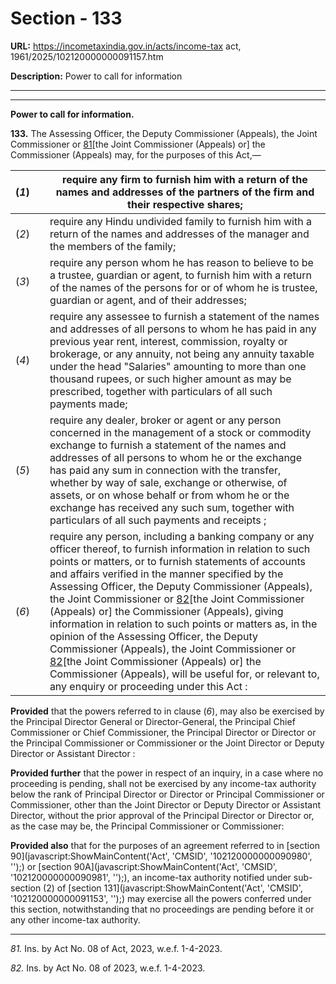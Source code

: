 # Section - 133

**URL:** https://incometaxindia.gov.in/acts/income-tax act, 1961/2025/102120000000091157.htm

**Description:** Power to call for information

---

****

**Power to call for information.**

**133.** The Assessing Officer, the Deputy Commissioner (Appeals), the Joint Commissioner or [81](javascript:ShowFootnote\('fn81'\);)[the Joint Commissioner (Appeals) or] the Commissioner (Appeals) may, for the purposes of this Act,—

(_1_)|  |  require any firm to furnish him with a return of the names and addresses of the partners of the firm and their respective shares;  
---|---|---  
(_2_)|  |  require any Hindu undivided family to furnish him with a return of the names and addresses of the manager and the members of the family;  
(_3_)|  |  require any person whom he has reason to believe to be a trustee, guardian or agent, to furnish him with a return of the names of the persons for or of whom he is trustee, guardian or agent, and of their addresses;  
(_4_)|  |  require any assessee to furnish a statement of the names and addresses of all persons to whom he has paid in any previous year rent, interest, commission, royalty or brokerage, or any annuity, not being any annuity taxable under the head "Salaries" amounting to more than one thousand rupees, or such higher amount as may be prescribed, together with particulars of all such payments made;  
(_5_)|  |  require any dealer, broker or agent or any person concerned in the management of a stock or commodity exchange to furnish a statement of the names and addresses of all persons to whom he or the exchange has paid any sum in connection with the transfer, whether by way of sale, exchange or otherwise, of assets, or on whose behalf or from whom he or the exchange has received any such sum, together with particulars of all such payments and receipts ;  
(_6_)|  |  require any person, including a banking company or any officer thereof, to furnish information in relation to such points or matters, or to furnish statements of accounts and affairs verified in the manner specified by the Assessing Officer, the Deputy Commissioner (Appeals), the Joint Commissioner or [82](javascript:ShowFootnote\('fn82'\);)[the Joint Commissioner (Appeals) or] the Commissioner (Appeals), giving information in relation to such points or matters as, in the opinion of the Assessing Officer, the Deputy Commissioner (Appeals), the Joint Commissioner or [82](javascript:ShowFootnote\('fn82'\);)[the Joint Commissioner (Appeals) or] the Commissioner (Appeals), will be useful for, or relevant to, any enquiry or proceeding under this Act :  
  
**Provided** that the powers referred to in clause (_6_), may also be exercised by the Principal Director General or Director-General, the Principal Chief Commissioner or Chief Commissioner, the Principal Director or Director or the Principal Commissioner or Commissioner or the Joint Director or Deputy Director or Assistant Director :

**Provided further** that the power in respect of an inquiry, in a case where no proceeding is pending, shall not be exercised by any income-tax authority below the rank of Principal Director or Director or Principal Commissioner or Commissioner, other than the Joint Director or Deputy Director or Assistant Director, without the prior approval of the Principal Director or Director or, as the case may be, the Principal Commissioner or Commissioner:

**Provided also** that for the purposes of an agreement referred to in [section 90](javascript:ShowMainContent\('Act', 'CMSID', '102120000000090980', ''\);) or [section 90A](javascript:ShowMainContent\('Act', 'CMSID', '102120000000090981', ''\);), an income-tax authority notified under sub-section (2) of [section 131](javascript:ShowMainContent\('Act', 'CMSID', '102120000000091153', ''\);) may exercise all the powers conferred under this section, notwithstanding that no proceedings are pending before it or any other income-tax authority.

* * *

_81._ Ins. by Act No. 08 of Act, 2023, w.e.f. 1-4-2023.

_82._ Ins. by Act No. 08 of 2023, w.e.f. 1-4-2023.